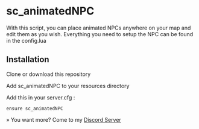 # sc_animatedNPC

With this script, you can place animated NPCs anywhere on your map and edit them as you wish.
Everything you need to setup the NPC can be found in the config.lua

## Installation

Clone or download this repository

Add sc_animatedNPC to your resources directory

Add this in your server.cfg :
```
ensure sc_animatedNPC
```

» You want more? Come to my [Discord Server](https://discord.gg/Mqgewse3Yc)
